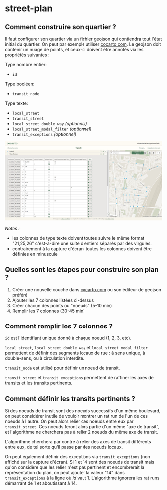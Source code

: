 # street-plan

## Comment construire son quartier ?

Il faut configurer son quartier via un fichier geojson qui contiendra tout l'état initial du quartier. On peut par exemple utiliser [cocarto.com](https://cocarto.com/). Le geojson doit contenir un nuage de points, et ceux-ci doivent être annotés via les propriétés suivantes :

Type nombre entier:
- `id`

Type booléen:
- `transit_node`

Type texte:
- `local_street`
- `transit_street`
- `local_street_double_way` _(optionnel)_
- `local_street_modal_filter` _(optionnel)_
- `transit_exceptions` _(optionnel)_

![Site cocarto: configuration du quartier Marx Dormoy à Paris 18](cocarto-marx-dormoy.jpg)


*Notes :*
- les colonnes de type texte doivent toutes suivre le même format "21,25,26" c'est-à-dire une suite d'entiers séparés par des virgules.
- contrairement à la capture d'écran, toutes les colonnes doivent être définies en minuscule

## Quelles sont les étapes pour construire son plan ?

1. Créer une nouvelle couche dans [cocarto.com](https://cocarto.com/) ou son éditeur de geojson préféré
2. Ajouter les 7 colonnes listées ci-dessus
3. Créer chacun des points ou "noeuds" (5-10 min)
4. Remplir les 7 colonnes (30-45 min)


## Comment remplir les 7 colonnes ?

`id` est l'identifiant unique donné à chaque noeud (1, 2, 3, etc).

`local_street`, `local_street_double_way` et `local_street_modal_filter` permettent de définir des segments locaux de rue : à sens unique, à double-sens, ou à circulation interdite.

`transit_node` est utilisé pour définir un noeud de transit.

`transit_street` et `transit_exceptions` permettent de raffiner les axes de transits et les transits pertinents.

## Comment définir les transits pertinents ?

Si des noeuds de transit sont des noeuds successifs d'un même boulevard, on peut considérer inutile de vouloir montrer un rat run de l'un de ces noeuds à l'autre. On peut alors relier ces noeuds entre eux par `transit_street`. Ces noeuds feront alors partie d'un même "axe de transit", et l'algorithme ne cherchera pas à relier 2 noeuds du même axe de transit.

L'algorithme cherchera par contre à relier des axes de transit différents entre eux, de tel sorte qu'il passe par des noeuds locaux.

On peut également définir des exceptions via `transit_exceptions` (non affiché sur la capture d'écran). Si 1 et 14 sont des noeuds de transit mais qu'on considère que les relier n'est pas pertinent et encombrerait la représentation du plan, on peut ajouter la valeur "14" dans `transit_exceptions` à la ligne où _id_ vaut 1. L'algorithme ignorera les rat runs démarrant de 1 et aboutissant à 14.